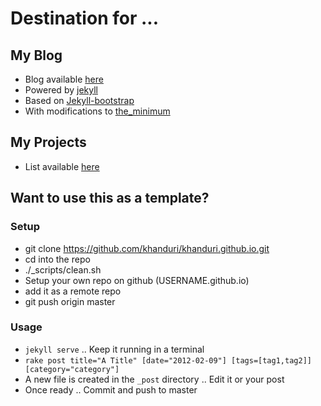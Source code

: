 # Destination for ...

## My Blog

 - Blog available [here](http://khanduri.github.io/)
 - Powered by [jekyll](https://github.com/mojombo/jekyll)
 - Based on [Jekyll-bootstrap](http://jekyllbootstrap.com)
 - With modifications to [the_minimum](https://github.com/jekyllbootstrap/theme-the-minimum)

## My Projects

 - List available [here](http://khanduri.github.io/projects.html)

## Want to use this as a template?

### Setup
 - git clone https://github.com/khanduri/khanduri.github.io.git
 - cd into the repo
 - ./_scripts/clean.sh 
 - Setup your own repo on github (USERNAME.github.io)
 - add it as a remote repo
 - git push origin master

### Usage
 - `jekyll serve` .. Keep it running in a terminal
 - `rake post title="A Title" [date="2012-02-09"] [tags=[tag1,tag2]] [category="category"]`
 - A new file is created in the `_post` directory .. Edit it or your post
 - Once ready .. Commit and push to master
